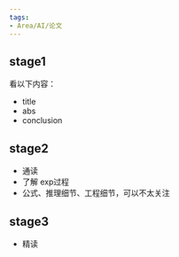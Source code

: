 ```yaml
---
tags:
- Area/AI/论文
---
```


## stage1

看以下内容：
- title
- abs
- conclusion

## stage2

- 通读
- 了解 exp过程
- 公式、推理细节、工程细节，可以不太关注

## stage3

- 精读